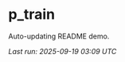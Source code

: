 # p_train

Auto-updating README demo.

<!--START_SECTION:status-->
_Last run: 2025-09-19 03:09 UTC_
<!--END_SECTION:status-->





























































































































































































































































































































































































































































































































































































































